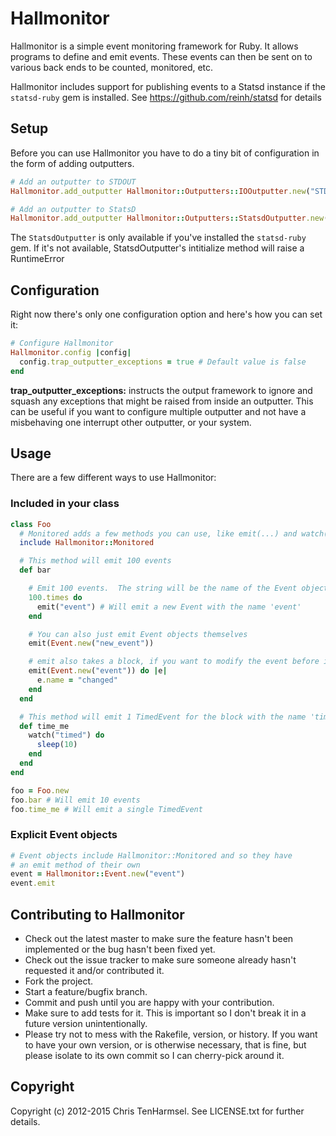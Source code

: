 # Hallmonitor

Hallmonitor is a simple event monitoring framework for Ruby.  It allows programs to define and emit events. These events can then be sent on to various back ends to be counted, monitored, etc.

Hallmonitor includes support for publishing events to a Statsd instance if the `statsd-ruby` gem is installed.  See https://github.com/reinh/statsd for details

## Setup
Before you can use Hallmonitor you have to do a tiny bit of configuration in the form of adding outputters.

```ruby
# Add an outputter to STDOUT
Hallmonitor.add_outputter Hallmonitor::Outputters::IOOutputter.new("STDOUT", STDOUT)

# Add an outputter to StatsD
Hallmonitor.add_outputter Hallmonitor::Outputters::StatsdOutputter.new("example", "localhost")
```

The `StatsdOutputter` is only available if you've installed the `statsd-ruby` gem.  If it's not available, StatsdOutputter's intitialize method will raise a RuntimeError

## Configuration
Right now there's only one configuration option and here's how you can set it:

```ruby
# Configure Hallmonitor
Hallmonitor.config |config|
  config.trap_outputter_exceptions = true # Default value is false
end
```

**trap_outputter_exceptions:** instructs the output framework to ignore and squash any exceptions that might be raised from inside an outputter.  This can be useful if you want to configure multiple outputter and not have a misbehaving one interrupt other outputter, or your system.

## Usage

There are a few different ways to use Hallmonitor:

### Included in your class
```ruby
class Foo
  # Monitored adds a few methods you can use, like emit(...) and watch(...)
  include Hallmonitor::Monitored

  # This method will emit 100 events
  def bar

    # Emit 100 events.  The string will be the name of the Event object that gets emitted
    100.times do
      emit("event") # Will emit a new Event with the name 'event'
    end

    # You can also just emit Event objects themselves
    emit(Event.new("new_event"))

    # emit also takes a block, if you want to modify the event before it is emitted
    emit(Event.new("event")) do |e|
      e.name = "changed"
    end
  end

  # This method will emit 1 TimedEvent for the block with the name 'timed'
  def time_me
    watch("timed") do
      sleep(10)
    end
  end
end

foo = Foo.new
foo.bar # Will emit 10 events
foo.time_me # Will emit a single TimedEvent
```

### Explicit Event objects
```ruby
# Event objects include Hallmonitor::Monitored and so they have
# an emit method of their own
event = Hallmonitor::Event.new("event")
event.emit
```

## Contributing to Hallmonitor

* Check out the latest master to make sure the feature hasn't been implemented or the bug hasn't been fixed yet.
* Check out the issue tracker to make sure someone already hasn't requested it and/or contributed it.
* Fork the project.
* Start a feature/bugfix branch.
* Commit and push until you are happy with your contribution.
* Make sure to add tests for it. This is important so I don't break it in a future version unintentionally.
* Please try not to mess with the Rakefile, version, or history. If you want to have your own version, or is otherwise necessary, that is fine, but please isolate to its own commit so I can cherry-pick around it.

## Copyright

Copyright (c) 2012-2015 Chris TenHarmsel. See LICENSE.txt for
further details.
